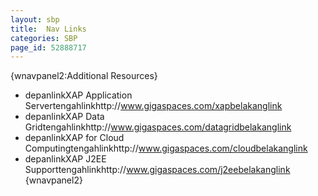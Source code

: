 ```yaml
---
layout: sbp
title:  Nav Links
categories: SBP
page_id: 52888717
---
```


{wnavpanel2:Additional Resources}
- depanlinkXAP Application Servertengahlinkhttp://www.gigaspaces.com/xapbelakanglink
- depanlinkXAP Data Gridtengahlinkhttp://www.gigaspaces.com/datagridbelakanglink
- depanlinkXAP for Cloud Computingtengahlinkhttp://www.gigaspaces.com/cloudbelakanglink
- depanlinkXAP J2EE Supporttengahlinkhttp://www.gigaspaces.com/j2eebelakanglink
{wnavpanel2}
